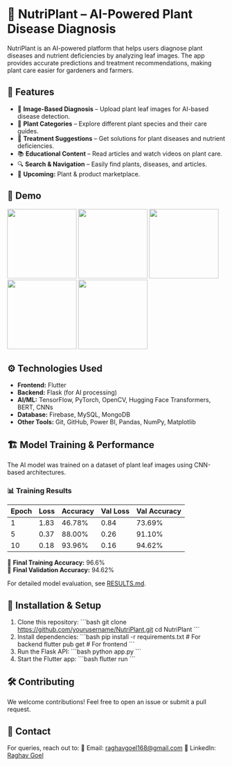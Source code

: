 # 🌱 NutriPlant – AI-Powered Plant Disease Diagnosis

NutriPlant is an AI-powered platform that helps users diagnose plant diseases and nutrient deficiencies by analyzing leaf images. The app provides accurate predictions and treatment recommendations, making plant care easier for gardeners and farmers.

## 🚀 Features
- 📸 **Image-Based Diagnosis** – Upload plant leaf images for AI-based disease detection.
- 🌿 **Plant Categories** – Explore different plant species and their care guides.
- 🏥 **Treatment Suggestions** – Get solutions for plant diseases and nutrient deficiencies.
- 📚 **Educational Content** – Read articles and watch videos on plant care.
- 🔍 **Search & Navigation** – Easily find plants, diseases, and articles.
- 🛒 **Upcoming:** Plant & product marketplace.

## 📸 Demo
<img src="https://github.com/user-attachments/assets/99464ce4-048e-410a-a73a-c8b849ba2a76" width="160">
<img src="https://github.com/user-attachments/assets/b2b20fdb-f198-417d-9fbb-35f26feaa0cf" width="160">
<img src="https://github.com/user-attachments/assets/30208164-09e1-4f6b-ae17-f267babb1e05" width="160">
<img src="https://github.com/user-attachments/assets/ff243573-5e63-441a-9d78-a55cddc3e198" width="160">
<img src="https://github.com/user-attachments/assets/b1b49c12-9ab1-4fd3-a78c-3803faaad5af" width="160">






## ⚙️ Technologies Used
- **Frontend:** Flutter
- **Backend:** Flask (for AI processing)
- **AI/ML:** TensorFlow, PyTorch, OpenCV, Hugging Face Transformers, BERT, CNNs
- **Database:** Firebase, MySQL, MongoDB
- **Other Tools:** Git, GitHub, Power BI, Pandas, NumPy, Matplotlib

## 🏗 Model Training & Performance
The AI model was trained on a dataset of plant leaf images using CNN-based architectures.

### 📊 Training Results
| Epoch | Loss | Accuracy | Val Loss | Val Accuracy |
|-------|------|----------|----------|--------------|
| 1     | 1.83 | 46.78%   | 0.84     | 73.69%       |
| 5     | 0.37 | 88.00%   | 0.26     | 91.10%       |
| 10    | 0.18 | 93.96%   | 0.16     | 94.62%       |

📌 **Final Training Accuracy:** 96.6%  
📌 **Final Validation Accuracy:** 94.62%  

For detailed model evaluation, see [RESULTS.md](RESULTS.md).

## 🔧 Installation & Setup
1. Clone this repository:
   \`\`\`bash
   git clone https://github.com/yourusername/NutriPlant.git
   cd NutriPlant
   \`\`\`
2. Install dependencies:
   \`\`\`bash
   pip install -r requirements.txt  # For backend
   flutter pub get  # For frontend
   \`\`\`
3. Run the Flask API:
   \`\`\`bash
   python app.py
   \`\`\`
4. Start the Flutter app:
   \`\`\`bash
   flutter run
   \`\`\`

## 🛠 Contributing
We welcome contributions! Feel free to open an issue or submit a pull request.


## 🤝 Contact
For queries, reach out to:
📧 Email: [raghavgoel168@gmail.com](mailto:raghavgoel168@gmail.com)
🔗 LinkedIn: [Raghav Goel](https://www.linkedin.com/in/raghavgoel29)
